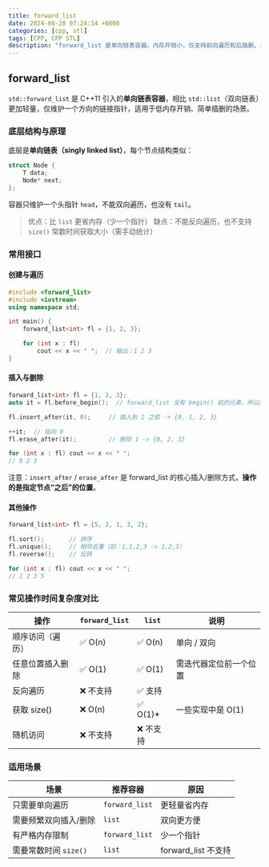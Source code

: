 ```yaml
---
title: forward_list
date: 2024-08-20 07:24:14 +0800
categories: [cpp, stl]
tags: [CPP, CPP STL]
description: "forward_list 是单向链表容器，内存开销小，仅支持前向遍历和后插删，适合内存敏感、结构简单的链式数据操作。"
---
```

## forward_list

`std::forward_list` 是 C++11 引入的**单向链表容器**，相比 `std::list`（双向链表）更加轻量，仅维护一个方向的链接指针，适用于低内存开销、简单插删的场景。

### 底层结构与原理

底层是**单向链表（singly linked list）**，每个节点结构类似：

```cpp
struct Node {
    T data;
    Node* next;
};
```

容器只维护一个头指针 `head`，不能双向遍历，也没有 `tail`。

> 优点：比 `list` 更省内存（少一个指针）
> 缺点：不能反向遍历，也不支持 `size()` 常数时间获取大小（需手动统计）

### 常用接口

#### 创建与遍历

```cpp
#include <forward_list>
#include <iostream>
using namespace std;

int main() {
    forward_list<int> fl = {1, 2, 3};

    for (int x : fl)
        cout << x << " ";  // 输出：1 2 3
}
```

#### 插入与删除

```cpp
forward_list<int> fl = {1, 2, 3};
auto it = fl.before_begin();  // forward_list 没有 begin() 前的元素，所以用 before_begin()

fl.insert_after(it, 0);     // 插入到 1 之前 -> {0, 1, 2, 3}

++it;  // 指向 0
fl.erase_after(it);         // 删除 1 -> {0, 2, 3}

for (int x : fl) cout << x << " ";
// 0 2 3
```

注意：`insert_after` / `erase_after` 是 forward_list 的核心插入/删除方式，**操作的是指定节点“之后”的位置**。

#### 其他操作

```cpp
forward_list<int> fl = {5, 2, 1, 3, 2};

fl.sort();       // 排序
fl.unique();     // 相邻去重（如：1,1,2,3 -> 1,2,3）
fl.reverse();    // 反转

for (int x : fl) cout << x << " ";
// 1 2 3 5
```

### 常见操作时间复杂度对比

| 操作             | `forward_list` | `list`   | 说明                   |
| ---------------- | -------------- | -------- | ---------------------- |
| 顺序访问（遍历） | ✅ O(n)         | ✅ O(n)   | 单向 / 双向            |
| 任意位置插入删除 | ✅ O(1)         | ✅ O(1)   | 需迭代器定位前一个位置 |
| 反向遍历         | ❌ 不支持       | ✅ 支持   |                        |
| 获取 size()      | ❌ O(n)         | ✅ O(1)*  | 一些实现中是 O(1)      |
| 随机访问         | ❌ 不支持       | ❌ 不支持 |                        |

### 适用场景

| 场景                  | 推荐容器       | 原因                |
| --------------------- | -------------- | ------------------- |
| 只需要单向遍历        | `forward_list` | 更轻量省内存        |
| 需要频繁双向插入/删除 | `list`         | 双向更方便          |
| 有严格内存限制        | `forward_list` | 少一个指针          |
| 需要常数时间 `size()` | `list`         | forward_list 不支持 |
